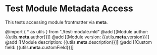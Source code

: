 # Test Module Metadata Access

This tests accessing module frontmatter via __meta__.

@import { * as utils } from "./test-module.mld"
@add [[Module author: {{utils.__meta__.author}}]]
@add [[Module version: {{utils.__meta__.version}}]]
@add [[Module description: {{utils.__meta__.description}}]]
@add [[Custom field: {{utils.__meta__.customField}}]]